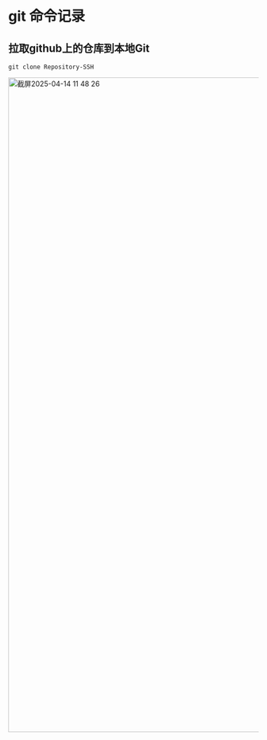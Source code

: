 # git 命令记录
## 拉取github上的仓库到本地Git
```
git clone Repository-SSH
```
<img width="1315" alt="截屏2025-04-14 11 48 26" src="https://github.com/user-attachments/assets/1d11dad7-9875-4e69-a617-d6bc8892ab92" />
